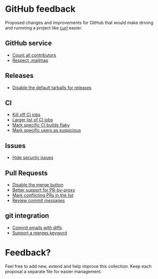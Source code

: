 # GitHub feedback

Proposed changes and improvements for GitHub that would make driving and
runnning a project like [curl](https://github.com/curl/curl) easier.

## GitHub service

- [Count all contributors](count-contributors.md)
- [Respect .mailmap](mailmap.md)

## Releases

- [Disable the default tarballs for releases](releases-tarball.md)

## CI

- [Kill off CI jobs](kill-ci.md)
- [Larger list of CI jobs](larger-ci-list.md)
- [Mark specific CI builds flaky](flaky.md)
- [Mark specific users as suspicious](suspicious.md)

## Issues

- [Hide security issues](security-issues.md)

## Pull Requests

- [Disable the merge button](disable-merge-button.md)
- [Better support for PR-by-proxy](pr-by-proxy.md)
- [Mark conflicting PRs in the list](mark-conflicting.md)
- [Review commit messages](review-commit-msgs.md)

## git integration

- [Commit emails with diffs](commit-mail-diff.md)
- [Support a merges keyword](merges.md)

# Feedback?

Feel free to add new, extend and help improve this collection. Keep each
proposal a separate file for easier management.
